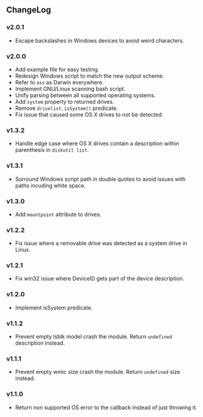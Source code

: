 ChangeLog
---------

### v2.0.1

- Escape backslashes in Windows devices to avoid weird characters.

### v2.0.0

- Add example file for easy testing.
- Redesign Windows script to match the new output scheme.
- Refer to `osx` as Darwin everywhere.
- Implement GNU/Linux scanning bash script.
- Unify parsing between all supported operating systems.
- Add `system` property to returned drives.
- Remove `drivelist.isSystem()` predicate.
- Fix issue that caused some OS X drives to not be detected.

### v1.3.2

- Handle edge case where OS X drives contain a description within parenthesis in `diskutil list`.

### v1.3.1

- Surround Windows script path in double quotes to avoid issues with paths incuding white space.

### v1.3.0

- Add `mountpoint` attribute to drives.

### v1.2.2

- Fix issue where a removable drive was detected as a system drive in Linux.

### v1.2.1

- Fix win32 issue where DeviceID gets part of the device description.

### v1.2.0

- Implement isSystem predicate.

### v1.1.2

- Prevent empty lsblk model crash the module. Return `undefined` description instead.

### v1.1.1

- Prevent empty wmic size crash the module. Return `undefined` size instead.

### v1.1.0

- Return non supported OS error to the callback instead of just throwing it.
